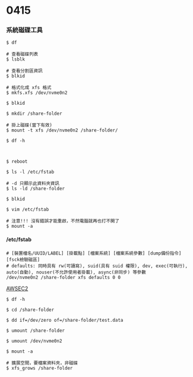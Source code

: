 # 0415

### 系統磁碟工具
```shell
$ df

# 查看磁碟列表
$ lsblk

# 查看分割區資訊
$ blkid

# 格式化成 xfs 格式
$ mkfs.xfs /dev/nvme0n2

$ blkid

$ mkdir /share-folder

# 掛上磁碟(當下有效)
$ mount -t xfs /dev/nvme0n2 /share-folder/

$ df -h



$ reboot

$ ls -l /etc/fstab

# -d 只顯示此資料夾資訊
$ ls -ld /share-folder

$ blkid

$ vim /etc/fstab

# 注意!!! 沒有錯誤才能重啟，不然電腦就再也打不開了
$ mount -a
```

#### /etc/fstab
```vim
# [裝置檔名/UUID/LABEL] [掛載點] [檔案系統] [檔案系統參數] [dump備份指令] [fsck檢驗磁區]
# defaults: 同時具有 rw(可讀寫), suid(具有 suid 權限), dev, exec(可執行), auto(自動), nouser(不允許使用者掛載), async(非同步) 等參數
/dev/nvme0n2 /share-folder xfs defaults 0 0
```


[AWSEC2](https://docs.aws.amazon.com/AWSEC2/latest/UserGuide/ebs-using-volumes.html)

```shell
$ df -h

$ cd /share-folder

$ dd if=/dev/zero of=/share-folder/test.data
```

```shell
$ umount /share-folder

$ umount /dev/nvme0n2

$ mount -a

# 擴展空間，要檔案資料夾，非磁碟
$ xfs_grows /share-folder
```
